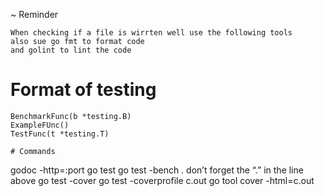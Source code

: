 ~ Reminder
```
When checking if a file is wirrten well use the following tools
also sue go fmt to format code
and golint to lint the code
```

# Format of testing
```
BenchmarkFunc(b *testing.B)
ExampleFUnc()
TestFunc(t *testing.T)

# Commands
```
godoc -http=:port
go test
go test -bench .
don’t forget the “.” in the line above
go test -cover
go test -coverprofile c.out
go tool cover -html=c.out
```